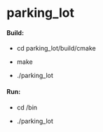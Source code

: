 # parking_lot

#### Build:

- cd parking_lot/build/cmake

- make

- ./parking_lot


#### Run:
- cd /bin

- ./parking_lot
